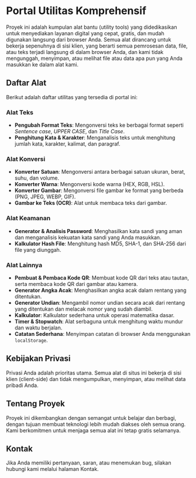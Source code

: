 # Portal Utilitas Komprehensif

Proyek ini adalah kumpulan alat bantu (utility tools) yang didedikasikan untuk menyediakan layanan digital yang cepat, gratis, dan mudah digunakan langsung dari browser Anda. Semua alat dirancang untuk bekerja sepenuhnya di sisi klien, yang berarti semua pemrosesan data, file, atau teks terjadi langsung di dalam browser Anda, dan kami tidak mengunggah, menyimpan, atau melihat file atau data apa pun yang Anda masukkan ke dalam alat kami.

## Daftar Alat

Berikut adalah daftar utilitas yang tersedia di portal ini:

### Alat Teks
* **Pengubah Format Teks**: Mengonversi teks ke berbagai format seperti *Sentence case*, *UPPER CASE*, dan *Title Case*.
* **Penghitung Kata & Karakter**: Menganalisis teks untuk menghitung jumlah kata, karakter, kalimat, dan paragraf.

### Alat Konversi
* **Konverter Satuan**: Mengonversi antara berbagai satuan ukuran, berat, suhu, dan volume.
* **Konverter Warna**: Mengonversi kode warna (HEX, RGB, HSL).
* **Konverter Gambar**: Mengonversi file gambar ke format yang berbeda (PNG, JPEG, WEBP, GIF).
* **Gambar ke Teks (OCR)**: Alat untuk membaca teks dari gambar.

### Alat Keamanan
* **Generator & Analisis Password**: Menghasilkan kata sandi yang aman dan menganalisis kekuatan kata sandi yang Anda masukkan.
* **Kalkulator Hash File**: Menghitung hash MD5, SHA-1, dan SHA-256 dari file yang diunggah.

### Alat Lainnya
* **Pembuat & Pembaca Kode QR**: Membuat kode QR dari teks atau tautan, serta membaca kode QR dari gambar atau kamera.
* **Generator Angka Acak**: Menghasilkan angka acak dalam rentang yang ditentukan.
* **Generator Undian**: Mengambil nomor undian secara acak dari rentang yang ditentukan dan melacak nomor yang sudah diambil.
* **Kalkulator**: Kalkulator sederhana untuk operasi matematika dasar.
* **Timer & Stopwatch**: Alat serbaguna untuk menghitung waktu mundur dan waktu berjalan.
* **Catatan Sederhana**: Menyimpan catatan di browser Anda menggunakan `localStorage`.

## Kebijakan Privasi

Privasi Anda adalah prioritas utama. Semua alat di situs ini bekerja di sisi klien (client-side) dan tidak mengumpulkan, menyimpan, atau melihat data pribadi Anda.

## Tentang Proyek

Proyek ini dikembangkan dengan semangat untuk belajar dan berbagi, dengan tujuan membuat teknologi lebih mudah diakses oleh semua orang. Kami berkomitmen untuk menjaga semua alat ini tetap gratis selamanya.

## Kontak

Jika Anda memiliki pertanyaan, saran, atau menemukan bug, silakan hubungi kami melalui halaman Kontak.